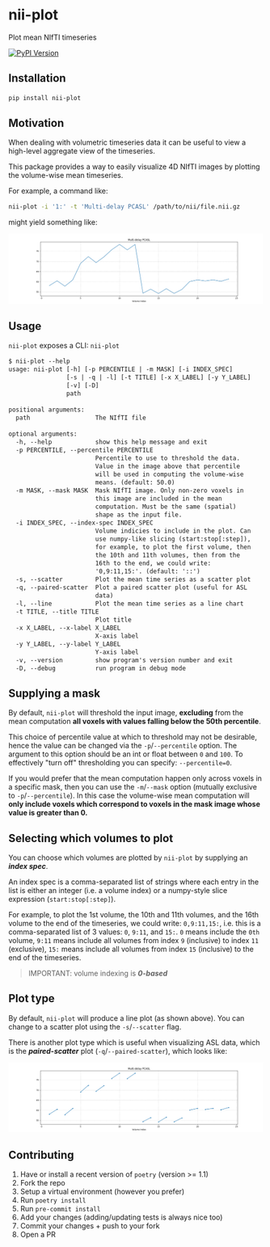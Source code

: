 # nii-plot

Plot mean NIfTI timeseries

[![PyPI Version](https://img.shields.io/pypi/v/nii-plot.svg)](https://pypi.org/project/nii-plot/)

## Installation

```bash
pip install nii-plot
```

## Motivation

When dealing with volumetric timeseries data it can be useful to view a high-level aggregate view of the timeseries.

This package provides a way to easily visualize 4D NIfTI images by plotting the volume-wise mean timeseries.

For example, a command like:

```bash
nii-plot -i '1:' -t 'Multi-delay PCASL' /path/to/nii/file.nii.gz
```

might yield something like:

![Line plot example](https://raw.githubusercontent.com/andrewrosss/nii-plot/main/assets/example-line.png "Line plot example")

## Usage

`nii-plot` exposes a CLI: `nii-plot`

```text
$ nii-plot --help
usage: nii-plot [-h] [-p PERCENTILE | -m MASK] [-i INDEX_SPEC]
                [-s | -q | -l] [-t TITLE] [-x X_LABEL] [-y Y_LABEL]
                [-v] [-D]
                path

positional arguments:
  path                  The NIfTI file

optional arguments:
  -h, --help            show this help message and exit
  -p PERCENTILE, --percentile PERCENTILE
                        Percentile to use to threshold the data.
                        Value in the image above that percentile
                        will be used in computing the volume-wise
                        means. (default: 50.0)
  -m MASK, --mask MASK  Mask NIfTI image. Only non-zero voxels in
                        this image are included in the mean
                        computation. Must be the same (spatial)
                        shape as the input file.
  -i INDEX_SPEC, --index-spec INDEX_SPEC
                        Volume indicies to include in the plot. Can
                        use numpy-like slicing (start:stop[:step]),
                        for example, to plot the first volume, then
                        the 10th and 11th volumes, then from the
                        16th to the end, we could write:
                        '0,9:11,15:'. (default: '::')
  -s, --scatter         Plot the mean time series as a scatter plot
  -q, --paired-scatter  Plot a paired scatter plot (useful for ASL
                        data)
  -l, --line            Plot the mean time series as a line chart
  -t TITLE, --title TITLE
                        Plot title
  -x X_LABEL, --x-label X_LABEL
                        X-axis label
  -y Y_LABEL, --y-label Y_LABEL
                        Y-axis label
  -v, --version         show program's version number and exit
  -D, --debug           run program in debug mode
```

## Supplying a mask

By default, `nii-plot` will threshold the input image, **excluding** from the mean computation **all voxels with values falling below the 50th percentile**.

This choice of percentile value at which to threshold may not be desirable, hence the value can be changed via the `-p`/`--percentile` option. The argument to this option should be an int or float between `0` and `100`. To effectively "turn off" thresholding you can specify: `--percentile=0`.

If you would prefer that the mean computation happen only across voxels in a specific mask, then you can use the `-m`/`--mask` option (mutually exclusive to `-p`/`--percentile`). In this case the volume-wise mean computation will **only include voxels which correspond to voxels in the mask image whose value is greater than 0.**

## Selecting which volumes to plot

You can choose which volumes are plotted by `nii-plot` by supplying an **_index spec_**.

An index spec is a comma-separated list of strings where each entry in the list is either an integer (i.e. a volume index) or a numpy-style slice expression (`start:stop[:step]`).

For example, to plot the 1st volume, the 10th and 11th volumes, and the 16th volume to the end of the timeseries, we could write: `0,9:11,15:`, i.e. this is a comma-separated list of 3 values: `0`, `9:11`, and `15:`. `0` means include the `0th` volume, `9:11` means include all volumes from index `9` (inclusive) to index `11` (exclusive), `15:` means include all volumes from index `15` (inclusive) to the end of the timeseries.

> IMPORTANT: volume indexing is **_0-based_**

## Plot type

By default, `nii-plot` will produce a line plot (as shown above). You can change to a scatter plot using the `-s`/`--scatter` flag.

There is another plot type which is useful when visualizing ASL data, which is the **_paired-scatter_** plot (`-q`/`--paired-scatter`), which looks like:

![Paired-scatter plot example](https://raw.githubusercontent.com/andrewrosss/nii-plot/main/assets/example-paired-scatter.png "Paired-scatter plot example")

## Contributing

1. Have or install a recent version of `poetry` (version >= 1.1)
1. Fork the repo
1. Setup a virtual environment (however you prefer)
1. Run `poetry install`
1. Run `pre-commit install`
1. Add your changes (adding/updating tests is always nice too)
1. Commit your changes + push to your fork
1. Open a PR
